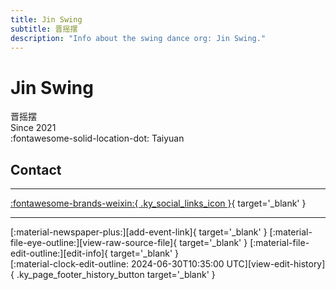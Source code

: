 ```yaml
---
title: Jin Swing
subtitle: 晋摇摆
description: "Info about the swing dance org: Jin Swing."
---
```


# Jin Swing

晋摇摆  
Since 2021  
:fontawesome-solid-location-dot: Taiyuan  


## Contact


---

 [:fontawesome-brands-weixin:{ .ky_social_links_icon }](# "晋摇摆JinSwing"){ target='_blank' }

---

<div class="ky_page_footer" markdown>
<div class="ky_page_footer_trailing" markdown="span">
[:material-newspaper-plus:][add-event-link]{ target='_blank' }
[:material-file-eye-outline:][view-raw-source-file]{ target='_blank' }
[:material-file-edit-outline:][edit-info]{ target='_blank' }
</div>
<div class="ky_page_footer_leading" markdown="span">
[:material-clock-edit-outline: 2024-06-30T10:35:00 UTC][view-edit-history]{ .ky_page_footer_history_button target='_blank' }
</div>
</div>

[add-event-link]: https://github.com/swingdance/events/issues/new?assignees=&labels=add+event&projects=&template=02-add_entity.yml&title=%5Bcn%5D%20%3CName%3E&region=cn&province=Shanxi&city=Taiyuan&org_id=jin-swing "Add Event"
[view-raw-source-file]: https://github.com/swingdance/orgs/blob/main/cn/jin-swing.json "View Raw Source File"
[edit-info]: https://github.com/swingdance/orgs/issues/new?assignees=&labels=update+org&projects=&template=03-update_entity.yml&title=%5Bcn%5D%20Jin%20Swing&region=cn&id=jin-swing&name=Jin%20Swing "Edit Info"

[view-edit-history]: https://github.com/swingdance/orgs/commits/main/cn/jin-swing.json "View Edit History"
